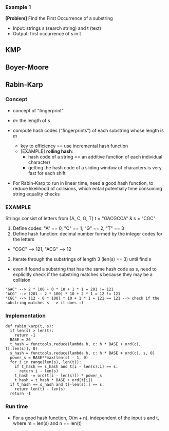 ### Example 1
**[Problem]** Find the First Occurrence of a substring
- Input: strings s (search string) and t (text)
- Output: first occurrence of s in t

## KMP


## Boyer-Moore


## Rabin-Karp
### Concept
- concept of "fingerprint"
- *m*: the length of s
- compute hash codes ("fingerprints") of each substring whose length is *m* 
  + key to efficiency == use incremental hash function
  + [EXAMPLE] **rolling hash**: 
    - hash code of a string == an additive function of each individual character)
    - getting the hash code of a sliding window of characters is very fast for each shift

- For Rabin-Karp to run in linear time, need a good hash function, to reduce likelihood of collisions, which entail potentially time consuming string equality checks

### EXAMPLE
Strings consist of letters from {A, C, G, T}
t = "GACGCCA" & s = "CGC"
1. Define codes: "A" == 0, "C" == 1, "G" == 2, "T" == 3
2. Define hash function: decimal number formed by the integer codes for the letters
  - "CGC" --> 121, "ACG" --> 12
3. Iterate through the substrings of length 3 (len(s) == 3) until find s 
  - even if found a substring that has the same hash code as s, need to explicitly check if the substring matches s because they may be a collision
  ```
  "GAC" --> 2 * 100 + 0 * 10 + 1 * 1 = 201 != 121
  "ACG" --> (201 - 2 * 100) * 10 + 2 * 1 = 12 != 121
  "CGC" --> (12 - 0 * 100) * 10 + 1 * 1 = 121 == 121 --> check if the substring matches s --> it does :)
  ```

### Implementation
```
def rabin_karp(t, s):
  if len(s) > len(t):
    return -1
  BASE = 26
  t_hash = functools.reduce(lambda h, c: h * BASE + ord(c), t[:len(s)], 0)
  s_hash = functools.reduce(lambda h, c: h * BASE + ord(c), s, 0)
  power_s = BASE**max(len(s) - 1, 0)
  for i in range(len(s), len(t)):
    if t_hash == s_hash and t[i - len(s):i] == s:
      return i - len(s)
    t_hash -= ord(t[i - len(s)]) * power_s
    t_hash = t_hash * BASE + ord(t[i])
  if t_hash == s_hash and t[-len(s):] == s:
    return len(t) - len(s)
  return -1
```

### Run time
- For a good hash function, O(m + n), independent of the input s and t, where m = len(s) and n == len(t)